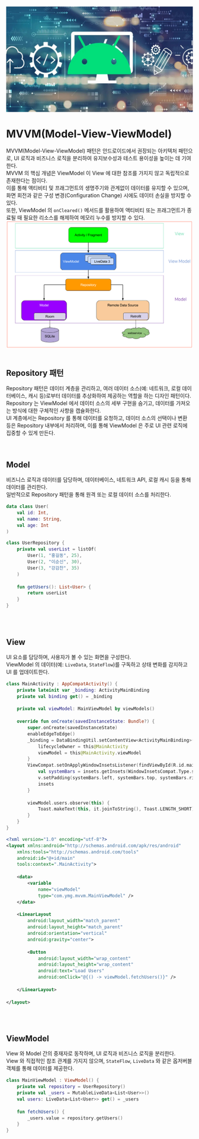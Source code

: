 ![architecture](./architecture.png)
# MVVM(Model-View-ViewModel)
MVVM(Model-View-ViewModel) 패턴은 안드로이드에서 권장되는 아키텍처 패턴으로, UI 로직과 비즈니스 로직을 분리하여 유지보수성과 테스트 용이성을 높이는 데 기여한다.<br/>
MVVM 의 핵심 개념은 ViewModel 이 View 에 대한 참조를 가지지 않고 독립적으로 존재한다는 점이다.<br/>
이를 통해 액티비티 및 프래그먼트의 생명주기와 관계없이 데이터를 유지할 수 있으며, 화면 회전과 같은 구성 변경(Configuration Change) 시에도 데이터 손실을 방지할 수 있다.<br/>
또한, ViewModel 의 `onCleared()` 메서드를 활용하여 액티비티 또는 프래그먼트가 종료될 때 필요한 리소스를 해제하여 메모리 누수를 방지할 수 있다.<br/>
![mvvm](./mvvm.png)
<br/>
<br/>

## Repository 패턴
Repository 패턴은 데이터 계층을 관리하고, 여러 데이터 소스(예: 네트워크, 로컬 데이터베이스, 캐시 등)로부터 데이터를 추상화하여 제공하는 역할을 하는 디자인 패턴이다.<br/>
Repository 는 ViewModel 에서 데이터 소스의 세부 구현을 숨기고, 데이터를 가져오는 방식에 대한 구체적인 사항을 캡슐화한다.<br/>
UI 계층에서는 Repository 를 통해 데이터를 요청하고, 데이터 소스의 선택이나 변환 등은 Repository 내부에서 처리하며, 이를 통해 ViewModel 은 주로 UI 관련 로직에 집중할 수 있게 만든다.<br/>
<br/>
<br/>

## Model
비즈니스 로직과 데이터를 담당하며, 데이터베이스, 네트워크 API, 로컬 캐시 등을 통해 데이터를 관리한다.<br/>
일반적으로 Repository 패턴을 통해 원격 또는 로컬 데이터 소스를 처리한다.<br/>

```kotlin
data class User(
    val id: Int,
    val name: String,
    val age: Int
)
```
```kotlin
class UserRepository {
    private val userList = listOf(
        User(1, "홍길동", 25),
        User(2, "이순신", 30),
        User(3, "강감찬", 35)
    )

    fun getUsers(): List<User> {
        return userList
    }
}
```
<br/>
<br/>

## View
UI 요소를 담당하며, 사용자가 볼 수 있는 화면을 구성한다.<br/>
ViewModel 의 데이터(예: `LiveData`, `StateFlow`)를 구독하고 상태 변화를 감지하고 UI 를 업데이트한다.<br/>

```kotlin
class MainActivity : AppCompatActivity() {
    private lateinit var _binding: ActivityMainBinding
    private val binding get() = _binding

    private val viewModel: MainViewModel by viewModels()

    override fun onCreate(savedInstanceState: Bundle?) {
        super.onCreate(savedInstanceState)
        enableEdgeToEdge()
        _binding = DataBindingUtil.setContentView<ActivityMainBinding>(this, R.layout.activity_main).apply {
            lifecycleOwner = this@MainActivity
            viewModel = this@MainActivity.viewModel
        }
        ViewCompat.setOnApplyWindowInsetsListener(findViewById(R.id.main)) { v, insets ->
            val systemBars = insets.getInsets(WindowInsetsCompat.Type.systemBars())
            v.setPadding(systemBars.left, systemBars.top, systemBars.right, systemBars.bottom)
            insets
        }

        viewModel.users.observe(this) {
            Toast.makeText(this, it.joinToString(), Toast.LENGTH_SHORT).show()
        }
    }
}
```
```xml
<?xml version="1.0" encoding="utf-8"?>
<layout xmlns:android="http://schemas.android.com/apk/res/android"
    xmlns:tools="http://schemas.android.com/tools"
    android:id="@+id/main"
    tools:context=".MainActivity">

    <data>
        <variable
            name="viewModel"
            type="com.ymg.mvvm.MainViewModel" />
    </data>

    <LinearLayout
        android:layout_width="match_parent"
        android:layout_height="match_parent"
        android:orientation="vertical"
        android:gravity="center">

        <Button
            android:layout_width="wrap_content"
            android:layout_height="wrap_content"
            android:text="Load Users"
            android:onClick="@{() -> viewModel.fetchUsers()}" />

    </LinearLayout>

</layout>
```
<br/>
<br/>

## ViewModel
View 와 Model 간의 중재자로 동작하며, UI 로직과 비즈니스 로직을 분리한다.<br/>
View 와 직접적인 참조 관계를 가지지 않으며, `StateFlow`, `LiveData` 와 같은 옵저버블 객체를 통해 데이터를 제공한다.<br/>

```kotlin
class MainViewModel : ViewModel() {
    private val repository = UserRepository()
    private val _users = MutableLiveData<List<User>>()
    val users: LiveData<List<User>> get() = _users

    fun fetchUsers() {
        _users.value = repository.getUsers()
    }
}
```